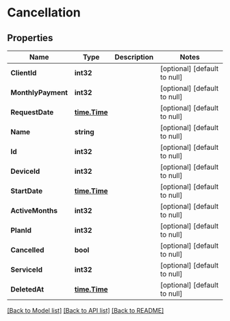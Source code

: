 # Cancellation

## Properties
Name | Type | Description | Notes
------------ | ------------- | ------------- | -------------
**ClientId** | **int32** |  | [optional] [default to null]
**MonthlyPayment** | **int32** |  | [optional] [default to null]
**RequestDate** | [**time.Time**](time.Time.md) |  | [optional] [default to null]
**Name** | **string** |  | [optional] [default to null]
**Id** | **int32** |  | [optional] [default to null]
**DeviceId** | **int32** |  | [optional] [default to null]
**StartDate** | [**time.Time**](time.Time.md) |  | [optional] [default to null]
**ActiveMonths** | **int32** |  | [optional] [default to null]
**PlanId** | **int32** |  | [optional] [default to null]
**Cancelled** | **bool** |  | [optional] [default to null]
**ServiceId** | **int32** |  | [optional] [default to null]
**DeletedAt** | [**time.Time**](time.Time.md) |  | [optional] [default to null]

[[Back to Model list]](../README.md#documentation-for-models) [[Back to API list]](../README.md#documentation-for-api-endpoints) [[Back to README]](../README.md)


